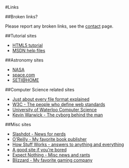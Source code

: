 #Links

##Broken links?

Please report any broken links, see the [contact](/contact) page.

##Tutorial sites

- [HTML5 tutorial](http://diveintohtml5.info/)
- [MSDN help files](https://msdn.microsoft.com/en-us/default.aspx)

##Astronomy sites
- [NASA](http://www.nasa.gov/)
- [space.com](http://www.space.com/)
- [SETI@HOME](http://setiathome.ssl.berkeley.edu/)

##Computer Science related sites
- [Just about every file format explained](http://www.wotsit.org/)
- [W3C - The people who define web standards](http://www.w3c.org/)
- [University of Waterloo Computer Science](http://www.cs.uwaterloo.ca/)
- [Kevin Warwick - The cyborg behind the man](http://www.kevinwarwick.com/)

##Misc sites
- [Slashdot - News for nerds](http://www.slashdot.org/)
- [O'Reilly - My favorite book publisher](http://www.oreilly.com/)
- [How Stuff Works - answers to anything and everything](http://www.howstuffworks.com/)
- [A good site if you're bored](http://www.bored.com/)
- [Expect Nothing - Misc news and rants](http://www.expectnothing.com/)
- [Blizzard - My favorite gaming company](http://www.blizzard.com/)
